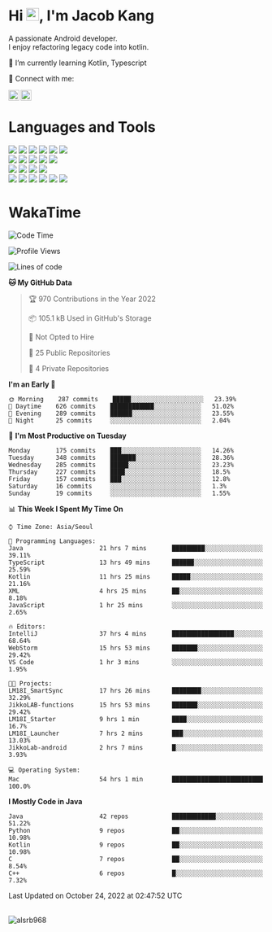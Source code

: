 # Hi <img src="https://media.giphy.com/media/hvRJCLFzcasrR4ia7z/giphy.gif" width="25px">, I'm Jacob Kang
A passionate Android developer.
</br>
I enjoy refactoring legacy code into kotlin.

🌱 I’m currently learning Kotlin, Typescript

🤝 Connect with me:

<a href="https://www.linkedin.com/in/minkyu-kang-b7477b1b2/"><img align="left" src="https://raw.githubusercontent.com/yushi1007/yushi1007/main/images/linkedin.svg" alt="Minkyu Kang | LinkedIn" width="21px"/></a>
<a href="https://www.instagram.com/_jacob_kang/"><img align="left" src="https://raw.githubusercontent.com/yushi1007/yushi1007/main/images/instagram.svg" alt="Jacob Kang | Instagram" width="21px"/></a>

</br>

# Languages and Tools

<div align="left">
<img src="https://img.shields.io/badge/java-007396?logo=java&logoColor=white"/>
<img src="https://img.shields.io/badge/kotlin-7F52FF?logo=kotlin&logoColor=white"/>
<img src="https://img.shields.io/badge/python-3776AB?logo=python&logoColor=white"/>
<img src="https://img.shields.io/badge/bash shell-4EAA25?logo=gnubash&logoColor=white"/>
<img src="https://img.shields.io/badge/c-A8B9CC?logo=c&logoColor=white"/>
<img src="https://img.shields.io/badge/c++-00599C?logo=c%2b%2b&logoColor=white"/>
</div>
<div align="left">
<img src="https://img.shields.io/badge/git-F05032?logo=git&logoColor=white"/>
<img src="https://img.shields.io/badge/github-181717?logo=github&logoColor=white"/>
<img src="https://img.shields.io/badge/mysql-4479A1?logo=mysql&logoColor=white"/>
<img src="https://img.shields.io/badge/sqlite-003B57?logo=sqlite&logoColor=white"/>
<img src="https://img.shields.io/badge/amazon AWS-232F3E?logo=amazonaws&logoColor=white"/>
</div>
<div align="left">
<img src="https://img.shields.io/badge/android-3DDC84?logo=android&logoColor=white"/>
<img src="https://img.shields.io/badge/linux-FCC624?logo=linux&logoColor=white"/>
<img src="https://img.shields.io/badge/flask-000000?logo=flask&logoColor=white"/>
<img src="https://img.shields.io/badge/arduino-00979D?logo=arduino&logoColor=white"/>
</div>
<div align="left">
<img src="https://img.shields.io/badge/slack-4A154B?logo=slack&logoColor=white"/>
<img src="https://img.shields.io/badge/notion-000000?logo=notion&logoColor=white"/>
<img src="https://img.shields.io/badge/jira-0052CC?logo=jira&logoColor=white"/>
<img src="https://img.shields.io/badge/postman-FF6C37?logo=postman&logoColor=white"/>
<img src="https://img.shields.io/badge/intellij-000000?logo=intellijidea&logoColor=white"/>
<img src="https://img.shields.io/badge/pycharm-000000?logo=pycharm&logoColor=white"/>
</div>

# WakaTime

<!--START_SECTION:waka-->
![Code Time](http://img.shields.io/badge/Code%20Time-1%2C425%20hrs%202%20mins-blue)

![Profile Views](http://img.shields.io/badge/Profile%20Views-0-blue)

![Lines of code](https://img.shields.io/badge/From%20Hello%20World%20I%27ve%20Written-179%20Thousand%20lines%20of%20code-blue)

**🐱 My GitHub Data** 

> 🏆 970 Contributions in the Year 2022
 > 
> 📦 105.1 kB Used in GitHub's Storage 
 > 
> 🚫 Not Opted to Hire
 > 
> 📜 25 Public Repositories 
 > 
> 🔑 4 Private Repositories  
 > 
**I'm an Early 🐤** 

```text
🌞 Morning    287 commits    █████░░░░░░░░░░░░░░░░░░░░   23.39% 
🌆 Daytime    626 commits    ████████████░░░░░░░░░░░░░   51.02% 
🌃 Evening    289 commits    ██████░░░░░░░░░░░░░░░░░░░   23.55% 
🌙 Night      25 commits     ░░░░░░░░░░░░░░░░░░░░░░░░░   2.04%

```
📅 **I'm Most Productive on Tuesday** 

```text
Monday       175 commits    ███░░░░░░░░░░░░░░░░░░░░░░   14.26% 
Tuesday      348 commits    ███████░░░░░░░░░░░░░░░░░░   28.36% 
Wednesday    285 commits    █████░░░░░░░░░░░░░░░░░░░░   23.23% 
Thursday     227 commits    ████░░░░░░░░░░░░░░░░░░░░░   18.5% 
Friday       157 commits    ███░░░░░░░░░░░░░░░░░░░░░░   12.8% 
Saturday     16 commits     ░░░░░░░░░░░░░░░░░░░░░░░░░   1.3% 
Sunday       19 commits     ░░░░░░░░░░░░░░░░░░░░░░░░░   1.55%

```


📊 **This Week I Spent My Time On** 

```text
⌚︎ Time Zone: Asia/Seoul

💬 Programming Languages: 
Java                     21 hrs 7 mins       █████████░░░░░░░░░░░░░░░░   39.11% 
TypeScript               13 hrs 49 mins      ██████░░░░░░░░░░░░░░░░░░░   25.59% 
Kotlin                   11 hrs 25 mins      █████░░░░░░░░░░░░░░░░░░░░   21.16% 
XML                      4 hrs 25 mins       ██░░░░░░░░░░░░░░░░░░░░░░░   8.18% 
JavaScript               1 hr 25 mins        ░░░░░░░░░░░░░░░░░░░░░░░░░   2.65%

🔥 Editors: 
IntelliJ                 37 hrs 4 mins       █████████████████░░░░░░░░   68.64% 
WebStorm                 15 hrs 53 mins      ███████░░░░░░░░░░░░░░░░░░   29.42% 
VS Code                  1 hr 3 mins         ░░░░░░░░░░░░░░░░░░░░░░░░░   1.95%

🐱‍💻 Projects: 
LM18I_SmartSync          17 hrs 26 mins      ████████░░░░░░░░░░░░░░░░░   32.29% 
JikkoLAB-functions       15 hrs 53 mins      ███████░░░░░░░░░░░░░░░░░░   29.42% 
LM18I_Starter            9 hrs 1 min         ████░░░░░░░░░░░░░░░░░░░░░   16.7% 
LM18I_Launcher           7 hrs 2 mins        ███░░░░░░░░░░░░░░░░░░░░░░   13.03% 
JikkoLab-android         2 hrs 7 mins        █░░░░░░░░░░░░░░░░░░░░░░░░   3.93%

💻 Operating System: 
Mac                      54 hrs 1 min        █████████████████████████   100.0%

```

**I Mostly Code in Java** 

```text
Java                     42 repos            ████████████░░░░░░░░░░░░░   51.22% 
Python                   9 repos             ██░░░░░░░░░░░░░░░░░░░░░░░   10.98% 
Kotlin                   9 repos             ██░░░░░░░░░░░░░░░░░░░░░░░   10.98% 
C                        7 repos             ██░░░░░░░░░░░░░░░░░░░░░░░   8.54% 
C++                      6 repos             █░░░░░░░░░░░░░░░░░░░░░░░░   7.32%

```



 Last Updated on October 24, 2022 at 02:47:52 UTC
<!--END_SECTION:waka-->

</br>

<div align="left">
<img align="left" src="https://github-readme-stats.vercel.app/api/top-langs?username=alsrb968&show_icons=true&locale=en&layout=compact&theme=dark" alt="alsrb968" />
</div>
